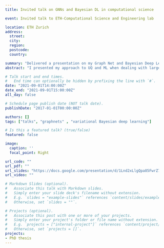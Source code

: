 ```yaml
---
title: Invited talk on GNNs and Bayesian DL in computational science

event: Invited talk to ETH-Computational Science and Engineering lab

location: ETH Zurich
address:
  street: 
  city: 
  region: 
  postcode: 
  country: 

summary: "Delivered a presentation on my Graph Net and Bayesian Deep Learning work on crack detection and farm-level turbine interactions. "
abstract: "I presented my approach to UQ and ML when dealing with large-volumes of high-dimensional data that contain some structure. I briefly presented the supervised learning work on [crack localization with arbitrarily positioned strain-sensors](https://arxiv.org/abs/2012.06791) and parts of the work on building supervised/semi-supervised graph-structured latent variable models with the [relational VAE](https://arxiv.org/abs/2106.16049). Moreover, I presented some results that appear in my PhD work using trained RVAEs for selecting optimal sub-sets of turbines for monitoring."

# Talk start and end times.
#   End time can optionally be hidden by prefixing the line with `#`.
date: "2021-09-01T14:00:00Z"
date_end: "2021-09-01T15:00:00Z"
all_day: false

# Schedule page publish date (NOT talk date).
publishDate: "2017-01-01T00:00:00Z"

authors: []
tags: ["talks", "graphnets" , "variational Bayesian deep learning"]

# Is this a featured talk? (true/false)
featured: false

image:
  caption: ''
  focal_point: Right

url_code: ""
url_pdf: ""
url_slides: "https://docs.google.com/presentation/d/1Lnd2xLlgQpa85FwrZ7tF5fc02W4Ja-u-NTs4QkczSME/edit?usp=sharing"
url_video: ""

# Markdown Slides (optional).
#   Associate this talk with Markdown slides.
#   Simply enter your slide deck's filename without extension.
#   E.g. `slides = "example-slides"` references `content/slides/example-slides.md`.
#   Otherwise, set `slides = ""`.

# Projects (optional).
#   Associate this post with one or more of your projects.
#   Simply enter your project's folder or file name without extension.
#   E.g. `projects = ["internal-project"]` references `content/project/deep-learning/index.md`.
#   Otherwise, set `projects = []`.
projects:
- PhD thesis
---
```

